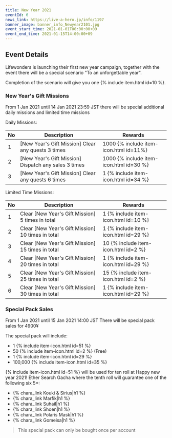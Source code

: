 ```yaml
---
title: New Year 2021
eventId: 6
news_link: https://live-a-hero.jp/info/1197
banner_image: banner_info_Newyear2101.jpg
event_start_time: 2021-01-01T00:00:00+09
event_end_time: 2021-01-15T14:00:00+09
---
```


## Event Details

Lifewonders is launching their first new year campaign, together with the event
there will be a special scenario "To an unforgettable year". 

Completion of the scenario will give you one {% include item.html id=10 %}.

### New Year's Gift Missions

From 1 Jan 2021 until 14 Jan 2021 23:59 JST there will be special additional daily missions and limited time missions

Daily Missions:

| No  | Description      | Rewards      |
|----|-----------------------------------------------------------|----------------|
| 1  | \[New Year's Gift Mission\] Clear any quests 3 times | 1000 {% include item-icon.html id=11%}    |
| 2  | \[New Year's Gift Mission\] Dispatch any sales 3 times | 1000 {% include item-icon.html id=30 %}    |
| 3  | \[New Year's Gift Mission\] Clear any quests 6 times | 1 {% include item-icon.html id=34 %}    |

Limited Time Missions: 

| No  | Description      | Rewards      |
|----|-----------------------------------------------------------|----------------|
| 1  | Clear \[New Year's Gift Mission\] 5 times in total | 1 {% include item-icon.html id=10 %}    |
| 2  | Clear \[New Year's Gift Mission\] 10 times in total | 1 {% include item-icon.html id=29 %}    |
| 3  | Clear \[New Year's Gift Mission\] 15 times in total | 10 {% include item-icon.html id=2 %}    |
| 4  | Clear \[New Year's Gift Mission\] 20 times in total | 1 {% include item-icon.html id=29 %}    |
| 5  | Clear \[New Year's Gift Mission\] 25 times in total| 15 {% include item-icon.html id=2 %}    |
| 6  | Clear \[New Year's Gift Mission\] 30 times in total | 1 {% include item-icon.html id=29 %}    |

### Special Pack Sales 

From 1 Jan 2021 until 15 Jan 2021 14:00 JST There will be special pack sales for 4900¥ 

The special pack will include:
- 1 {% include item-icon.html id=51 %}
- 50 {% include item-icon.html id=2 %}  (Free)
- 1 {% include item-icon.html id=29 %} 
- 100,000 {% include item-icon.html id=35 %} 

{% include item-icon.html id=51 %} will be used for ten roll at Happy new year 2021! Ether Search Gacha where the tenth roll will guarantee one of the following six 5*:
- {% chara_link Kouki & Sirius|h1 %}
- {% chara_link Marfik|h1 %}
- {% chara_link Suhail|h1 %}
- {% chara_link Shoen|h1 %}
- {% chara_link Polaris Mask|h1 %}
- {% chara_link Gomeisa|h1 %}

> This special pack can only be bought once per account
